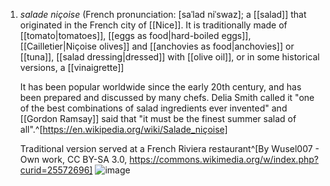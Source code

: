 1. *salade niçoise* (French pronunciation: [saˈlad niˈswaz]; a [[salad]] that originated in the French city of [[Nice]]. It is traditionally made of [[tomato|tomatoes]], [[eggs as food|hard-boiled eggs]], [[Cailletier|Niçoise olives]] and [[anchovies as food|anchovies]] or [[tuna]], [[salad dressing|dressed]] with [[olive oil]], or in some historical versions, a [[vinaigrette]]
   
   It has been popular worldwide since the early 20th century, and has been prepared and discussed by many chefs. Delia Smith called it "one of the best combinations of salad ingredients ever invented" and [[Gordon Ramsay]] said that "it must be the finest summer salad of all".^[https://en.wikipedia.org/wiki/Salade_niçoise]
   
   Traditional version served at a French Riviera restaurant^[By Wusel007 - Own work, CC BY-SA 3.0, https://commons.wikimedia.org/w/index.php?curid=25572696]
   ![image](https://upload.wikimedia.org/wikipedia/commons/8/88/Nizza-Salat_an_der_F_Mittelmeerk%C3%BCste.JPG)